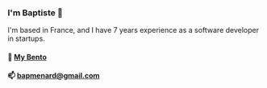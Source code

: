 ### I'm Baptiste 👋

I'm based in France, and I have 7 years experience as a software developer in startups.

#### 🔗 [My Bento](https://bento.me/baptiste-menard)
#### 📫 bapmenard@gmail.com
